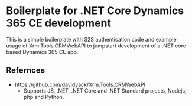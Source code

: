 # Boilerplate for .NET Core Dynamics 365 CE development
This is a simple boilerplate with S2S authentication code and example usage of Xrm.Tools.CRMWebAPI to jumpstart development of a .NET core based Dynamics 365 CE app. 

## Refernces
- https://github.com/davidyack/Xrm.Tools.CRMWebAPI
    - Supports JS, .NET, .NET Core and .NET Standard projects, Nodejs, php and Python.
    
